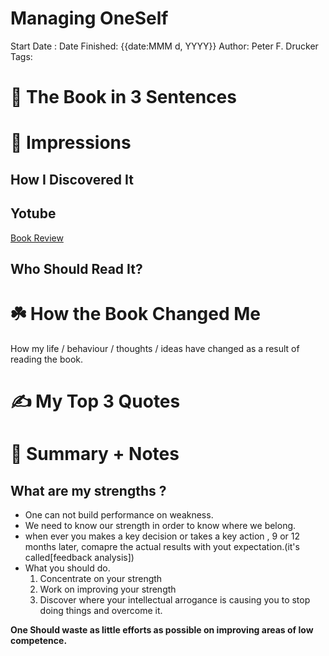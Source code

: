 
# Managing OneSelf
Start Date : 
Date Finished: {{date:MMM d, YYYY}}
Author: Peter F. Drucker
Tags: 


# 🚀 The Book in 3 Sentences

# 🎨 Impressions

## How I Discovered It
## Yotube 
[Book Review](https://youtu.be/M_HmVm4D2B8?t=67)

## Who Should Read It?

# ☘️ How the Book Changed Me

How my life / behaviour / thoughts / ideas have changed as a result of reading the book.

# ✍️ My Top 3 Quotes

# 📒 Summary + Notes
## What are my strengths ?
- One can not build performance on weakness.
- We need to know our strength in order to know where we belong.
- when ever you makes a key decision or takes a key action , 9 or 12 months later, comapre the actual results with yout expectation.(it's called[feedback analysis])
- What you should do.
	1.  Concentrate on your strength
	2. Work on improving your strength 
	3. Discover where your intellectual arrogance is causing you to stop doing things  and overcome it.

__One Should waste as little efforts as possible on improving areas of low competence.__

